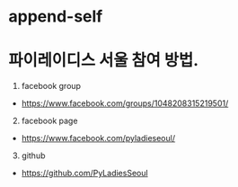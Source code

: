 # append-self
# 파이레이디스 서울 참여 방법.
1. facebook group
- https://www.facebook.com/groups/1048208315219501/

2. facebook page
- https://www.facebook.com/pyladieseoul/

3. github
- https://github.com/PyLadiesSeoul

